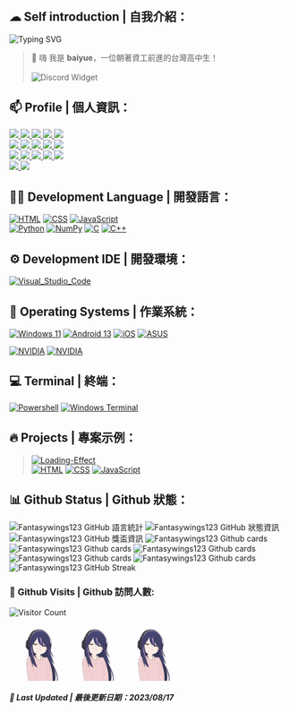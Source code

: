 ## ☁ **Self introduction | 自我介紹：**
![Typing SVG](http://readme-typing-svg.herokuapp.com/?font=Fira+Code&weight=800&size=30&pause=500&width=435&lines=baiyue)
> 👋 嗨 我是 **baiyue**，一位朝著資工前進的台灣高中生！<br><br>
![Discord Widget](https://discord.c99.nl/widget/theme-3/975001678350811206.png)

## 📫 **Profile | 個人資訊：**
<a target="_blank" title="白玥バイユエ LinkTree" href="https://linktr.ee/baiyue">
	<img src="https://img.shields.io/static/v1?style=for-the-badge&message=Linktree&color=222222&logo=Linktree&logoColor=43E55E&label=" />
</a>
<a target="_blank" title="白玥バイユエ YouTube" href="https://www.youtube.com/channel/UCbov7AOtazIZ2xY__gPPNPA">
	<img src="https://img.shields.io/static/v1?style=for-the-badge&message=YouTube&color=FF0000&logo=YouTube&logoColor=FFFFFF&label="/>
</a>
<a target="_blank" title="白玥バイユエ Facebook" href="https://www.facebook.com/baiyue001/">
	<img src="https://img.shields.io/static/v1?style=for-the-badge&message=Facebook&color=1877F2&logo=Facebook&logoColor=FFFFFF&label=" />
</a>
<a target="_blank" title="白玥バイユエ Twitter" href="https://twitter.com/s5XOa6r9p8Txct1">
	<img src="https://img.shields.io/static/v1?style=for-the-badge&message=Twitter&color=1DA1F2&logo=Twitter&logoColor=FFFFFF&label=" />
</a>
<a target="_blank" title="白玥バイユエ Steam" href="https://steamcommunity.com/id/Fantasywings123/">
	<img src="https://img.shields.io/badge/Steam-000000?style=for-the-badge&logo=steam&logoColor=white" />
</a>
<br>
<a target="_blank" title="白玥バイユエ Github" href="https://github.com/Fantasywings123">
	<img src="https://img.shields.io/static/v1?style=for-the-badge&message=GitHub&color=181717&logo=GitHub&logoColor=FFFFFF&label=" />
</a>
<a target="_blank" title="白玥バイユエ Discord" href="https://discordapp.com/users/975001678350811206">
	<img src="https://img.shields.io/static/v1?style=for-the-badge&message=Discord&color=5865F2&logo=Discord&logoColor=FFFFFF&label=" />
</a>
<a>
<a target="_blank" title="白玥バイユエ Instagram" href="https://www.instagram.com/baiyue_001/">
	<img src="https://img.shields.io/badge/Instagram-E4405F?style=for-the-badge&logo=instagram&logoColor=white" />
</a>
<a target="_blank" title="白玥バイユエ Pinterest" href="https://www.pinterest.com/fantasywings123/">
	<img src="https://img.shields.io/badge/Pinterest-%23E60023.svg?&style=for-the-badge&logo=Pinterest&logoColor=white" />
</a>
<a target="_blank" title="白玥バイユエ Reddit" href="https://www.reddit.com/user/Fantasywings123/">
	<img src="https://img.shields.io/badge/Reddit-FF4500?style=for-the-badge&logo=reddit&logoColor=white" />
</a>
<br>
<a target="_blank" title="白玥バイユエ TikTok" href="https://www.tiktok.com/@baiyue_001?ug_source=op.auth&ug_term=Linktr.ee&utm_source=awyc6vc625ejxp86&utm_campaign=tt4d_profile_link&_r=1">
	<img src="https://img.shields.io/badge/TikTok-000000?style=for-the-badge&logo=tiktok&logoColor=white" />
</a>
<a target="_blank" title="白玥バイユエ SoundCloud" href="https://soundcloud.com/anime-music-277989122">
	<img src="https://img.shields.io/badge/SoundCloud-FF3300?style=for-the-badge&logo=soundcloud&logoColor=white" />
</a>
<a target="_blank" title="白玥バイユエ Spotify" href="https://open.spotify.com/user/zv8adt12gxosuxkea5bud1iqq?si=9fcb2315b81a429b&nd=1">
	<img src="https://img.shields.io/badge/Spotify-1ED760?&style=for-the-badge&logo=spotify&logoColor=white" />
</a>
<a target="_blank" title="白玥バイユエ Twitch" href="https://www.twitch.tv/baiyue_001">
	<img src="https://img.shields.io/badge/Twitch-9146FF?style=for-the-badge&logo=twitch&logoColor=white" />
</a>
<a target="_blank" title="白玥バイユエ Gmail" href="mailto:fantasywings123@gmail.com">
	<img src="https://img.shields.io/badge/Gmail-D14836?style=for-the-badge&logo=gmail&logoColor=white" />
</a>
<br>
<a target="_blank" title="白玥バイユエ Messenger" href="https://www.messenger.com/t/100024381486336">
	<img src="https://img.shields.io/badge/Messenger-00B2FF?style=for-the-badge&logo=messenger&logoColor=white" />
</a>
<a target="_blank" title="白玥バイユエ Line" href="https://linevoom.line.me/user/_dcIw7uDA9jSbuwZ_MQconVKOTEAKVGwwYQoN18s">
	<img src="https://img.shields.io/badge/Line-00C300?style=for-the-badge&logo=line&logoColor=white" />
</a>

## 👩‍💻 **Development Language | 開發語言：**
[![HTML](https://img.shields.io/badge/HTML-E34F26?style=for-the-badge&logo=html5&logoColor=white)](https://zh.wikipedia.org/zh-tw/HTML)
[![CSS](https://img.shields.io/badge/CSS-1572B6?style=for-the-badge&logo=css3&logoColor=white)](https://zh.wikipedia.org/wiki/CSS)
[![JavaScript](https://img.shields.io/badge/JavaScript-323330?style=for-the-badge&logo=javascript&logoColor=F7DF1E)](https://zh.wikipedia.org/wiki/Javascript)  
[![Python](https://img.shields.io/badge/Python-FFD43B?style=for-the-badge&logo=python&logoColor=blue)](https://zh.wikipedia.org/wiki/Python)
[![NumPy](https://img.shields.io/badge/Numpy-777BB4?style=for-the-badge&logo=numpy&logoColor=white)](https://zh.wikipedia.org/wiki/NumPy)
[![C](https://img.shields.io/static/v1?style=for-the-badge&message=C&color=222222&logo=C&logoColor=A8B9CC&label=)](https://zh.wikipedia.org/zh-tw/C%E8%AF%AD%E8%A8%80)
[![C++](https://img.shields.io/static/v1?style=for-the-badge&message=C%2B%2B&color=00599C&logo=C%2B%2B&logoColor=FFFFFF&label=)](https://zh.wikipedia.org/wiki/c++)

## ⚙️ **Development IDE | 開發環境：**
[![Visual_Studio_Code](https://img.shields.io/badge/Visual_Studio_Code-0078D4?style=for-the-badge&logo=visual%20studio%20code&logoColor=white)](https://code.visualstudio.com/)

## 💬 **Operating Systems | 作業系統：**
[![Windows 11](https://img.shields.io/badge/Windows_11-0078d4?style=for-the-badge&logo=windows-11&logoColor=white)](https://zh.wikipedia.org/wiki/Windows_11)
[![Android 13](https://img.shields.io/badge/Android_13-3DDC84?style=for-the-badge&logo=android&logoColor=white)](https://zh.wikipedia.org/wiki/Android_13)
[![iOS](https://img.shields.io/badge/iOS-000000?style=for-the-badge&logo=ios&logoColor=white)](https://zh.wikipedia.org/wiki/IOS)
[![ASUS](https://img.shields.io/badge/asus-000000?style=for-the-badge&logo=asus&logoColor=white)](https://zh.wikipedia.org/wiki/%E8%8F%AF%E7%A2%A9)

[![NVIDIA](https://img.shields.io/badge/NVIDIA-GTX1650-76B900?style=for-the-badge&logo=nvidia&logoColor=white)](https://zh.wikipedia.org/wiki/%E8%8B%B1%E4%BC%9F%E8%BE%BE)
[![NVIDIA](https://img.shields.io/badge/NVIDIA-MX150-83B81A?style=for-the-badge&logo=nvidia&logoColor=white)](https://zh.wikipedia.org/wiki/%E8%8B%B1%E4%BC%9F%E8%BE%BE)

## 💻 **Terminal | 終端：**
[![Powershell](https://img.shields.io/badge/powershell-5391FE?style=for-the-badge&logo=powershell&logoColor=white)](https://zh.wikipedia.org/wiki/PowerShell)
[![Windows Terminal](https://img.shields.io/badge/windows%20terminal-4D4D4D?style=for-the-badge&logo=windows%20terminal&logoColor=white)](https://zh.wikipedia.org/wiki/Windows_Terminal)

## 🔥 **Projects | 專案示例：**
> [![Loading-Effect](https://github-readme-stats.vercel.app/api/pin/?username=Fantasywings123&repo=Loading-Effect&show_icons=true&bg_color=23272A&title_color=FF73F1&text_color=FFC0CB&icon_color=9B84EE&count_private=true&border_color=fAA61A&border_radius=10)](https://github.com/Fantasywings123/Loading-Effect)  
> [![HTML](https://img.shields.io/badge/HTML-E34F26?style=for-the-badge&logo=html5&logoColor=white)](https://zh.wikipedia.org/zh-tw/HTML)
[![CSS](https://img.shields.io/badge/CSS-1572B6?style=for-the-badge&logo=css3&logoColor=white)](https://zh.wikipedia.org/wiki/CSS)
[![JavaScript](https://img.shields.io/badge/JavaScript-323330?style=for-the-badge&logo=javascript&logoColor=F7DF1E)](https://zh.wikipedia.org/wiki/Javascript)

## 📊 **Github Status | Github 狀態：**
![Fantasywings123 GitHub 語言統計](https://github-readme-stats.vercel.app/api/top-langs/?username=Fantasywings123&show_icons=true&bg_color=23272A&title_color=FFC0CB&text_color=FFC0CB&icon_color=9B84EE&count_private=true&include_all_commits=true&border_color=9B84EE&border_radius=10)
![Fantasywings123 GitHub 狀態資訊](https://github-readme-stats.vercel.app/api/?username=Fantasywings123&show_icons=true&bg_color=23272A&title_color=FF73F1&text_color=FFC0CB&icon_color=9B84EE&count_private=true&include_all_commits=true&border_color=9B84EE&border_radius=10)
![Fantasywings123 GitHub 獎盃資訊](https://github-profile-trophy.vercel.app/?username=Fantasywings123&column=8&theme=radical)
![Fantasywings123 Github cards](https://github-profile-summary-cards.vercel.app/api/cards/profile-details?username=Fantasywings123&theme=dracula)
![Fantasywings123 Github cards](https://github-profile-summary-cards.vercel.app/api/cards/repos-per-language?username=Fantasywings123&theme=dracula)
![Fantasywings123 Github cards](https://github-profile-summary-cards.vercel.app/api/cards/most-commit-language?username=Fantasywings123&theme=dracula)
![Fantasywings123 Github cards](https://github-profile-summary-cards.vercel.app/api/cards/stats?username=Fantasywings123&theme=dracula)
![Fantasywings123 Github cards](https://github-profile-summary-cards.vercel.app/api/cards/productive-time?username=Fantasywings123&theme=dracula)
![Fantasywings123 GitHub Streak](https://streak-stats.demolab.com?user=Fantasywings123&theme=radical&hide_border=&border_radius=5&locale=zh_Hant)
### 🚪 **Github Visits | Github 訪問人數:**
![Visitor Count](https://profile-counter.glitch.me/{Fantasywings123}/count.svg)

<div style="display: flex;">
  <img src="pic/hoshino.gif" alt="圖片說明" width="100" height="100" />
  <img src="pic/hoshino.gif" alt="圖片說明" width="100" height="100" />
  <img src="pic/hoshino.gif" alt="圖片說明" width="100" height="100" />
</div>

##### 📆 **Last Updated | 最後更新日期：2023/08/17**
